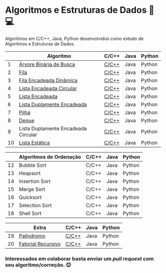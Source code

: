# Algoritmos e Estruturas de Dados :open_file_folder::computer:

Algoritmos em C/C++, Java, Python desenvolvidos como estudo de Algoritmos e Estruturas de Dados.

|    | Algoritmo                           | C/C++ | Java | Python
|----|-------------------------------------|-------|------|-------|
| 1  | [Árvore Binária de Busca][1]              | [C/C++](./Árvore) | Java | Python
| 2 | [Fila][2]                                | [C/C++](./Fila) | Java | Python
| 3 | [Fila Encadeada Dinâmica][2]             | [C/C++](./Fila) | Java | Python
| 4 | [Lista Encadeada Circular][3]                     | [C/C++](./Lista%20Encadeada%20Circular) | Java | Python
| 5 | [Lista Encadeada][4]                    | [C/C++](./Lista%20Encadeada/ListaEncadeada.c) | Java | Python
| 6 | [Lista Duplamente Encadeada][5]          | [C/C++](./Lista%20Duplamente%20Encadeada) | Java | Python
| 7 | [Pilha][6]                               | [C/C++](./Pilha) | Java | Python
| 8 | [Deque][7]                               | [C/C++](./Deque) | Java | Python
| 9 | Lista Duplamente Encadeada Circular          | [C/C++](./Lista%20Duplamente%20Encadeada%20Circular) | Java | Python
| 10 | [Lista Estática][8]                      | [C/C++](./Lista%20Estática) | Java | Python

|    | Algoritmos de Ordenação             | C/C++ | Java | Python |
|----|-------------------------------------|-------|------|--------|
| 12 | Bubble Sort                         | C/C++ | Java | Python
| 13 | Heapsort                            | C/C++ | Java | Python
| 14 | Insertion Sort                      | C/C++ | Java | Python
| 15 | Merge Sort                          | C/C++ | Java | Python
| 16 | Quicksort                           | C/C++ | Java | Python
| 17 | Selection Sort                      | C/C++ | Java | Python
| 18 | Shell Sort                          | C/C++ | Java | Python

|    | Extra                               | C/C++ | Java | Python
|----|-------------------------------------|-------|------|-------|
| 19 | [Palíndromo][9]                          | [C/C++](./Pilha/Palindromo.c) | Java | Python
| 20 | [Fatorial Recursivo][10]                          | [C/C++](./Extra/fatorial-recursivo.c) | Java | Python

### Interessados em colaborar basta enviar um *pull request* com seu algoritmo/correção. :blush:

[1]: https://pt.wikipedia.org/wiki/%C3%81rvore_bin%C3%A1ria_de_busca
[2]: https://pt.wikipedia.org/wiki/FIFO
[3]: https://br.ccm.net/faq/10226-listas-circulares-ring-buffer
[4]: https://pt.wikipedia.org/wiki/Lista_ligada
[5]: https://pt.wikipedia.org/wiki/Lista_duplamente_ligada
[6]: https://pt.wikipedia.org/wiki/LIFO
[7]: https://pt.wikipedia.org/wiki/Deque_(estruturas_de_dados)
[8]: http://wiki.icmc.usp.br/images/a/ac/Lista_Sequencial_Estatica_09.pdf
[9]: https://pt.wikipedia.org/wiki/Pal%C3%ADndromo 
[10]: https://pt.khanacademy.org/computing/computer-science/algorithms/recursive-algorithms/a/recursive-factorial